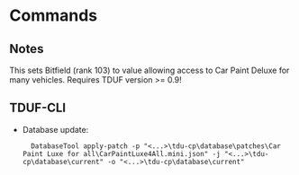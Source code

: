 # Commands

## Notes

This sets Bitfield (rank 103) to value allowing access to Car Paint Deluxe for many vehicles.
Requires TDUF version >= 0.9!

## TDUF-CLI

- Database update:
    
        DatabaseTool apply-patch -p "<...>\tdu-cp\database\patches\Car Paint Luxe for all\CarPaintLuxe4All.mini.json" -j "<...>\tdu-cp\database\current" -o "<...>\tdu-cp\database\current"